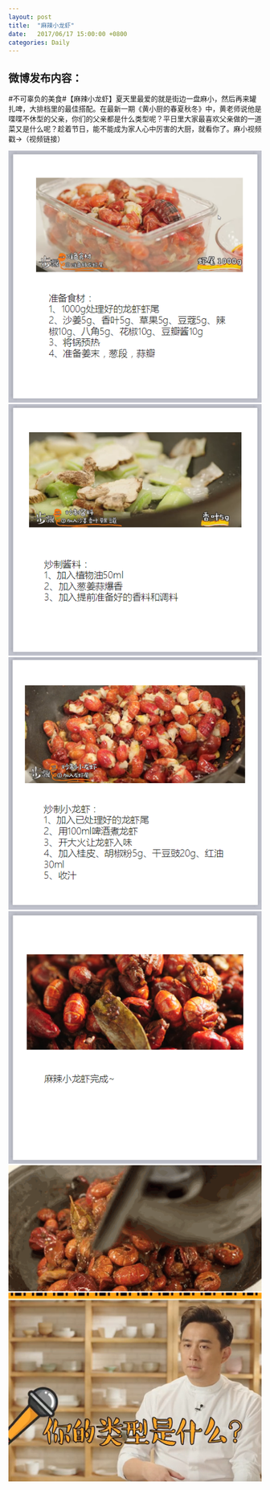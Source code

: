 ```yaml
---
layout: post
title:  "麻辣小龙虾"
date:   2017/06/17 15:00:00 +0800
categories: Daily
---
```


## 微博发布内容：
\#不可辜负的美食#【麻辣小龙虾】夏天里最爱的就是街边一盘麻小，然后再来罐扎啤，大排档里的最佳搭配。在最新一期《黄小厨的春夏秋冬》中，黄老师说他是喋喋不休型的父亲，你们的父亲都是什么类型呢？平日里大家最喜欢父亲做的一道菜又是什么呢？趁着节日，能不能成为家人心中厉害的大厨，就看你了。麻小视频戳→（视频链接）

<img src="/images/2017-06-17-0001.png"/>
<img src="/images/2017-06-17-0002.png"/>
<img src="/images/2017-06-17-0003.png"/>
<img src="/images/2017-06-17-0004.png"/>
<img src="/images/xiaolongxia.gif"/>
<img src="/images/2017-06-17-0005.png"/>